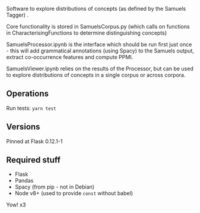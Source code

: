 Software to explore distributions of concepts (as defined by the Samuels Tagger) .

Core functionality is stored in SamuelsCorpus.py (which calls on functions in
CharacterisingFunctions to determine distinguishing concepts)

SamuelsProcessor.ipynb is the interface which should be run first just once -
this will add grammatical annotations (using Spacy) to the Samuels output,
extract co-occurrence features and compute PPMI.

SamuelsViewer.ipynb relies on the results of the Processor, but can be used to
explore distributions of concepts in a single corpus or across corpora.

## Operations

Run tests: `yarn test`

## Versions

Pinned at Flask 0.12.1-1

## Required stuff

* Flask
* Pandas
* Spacy (from pip - not in Debian)
* Node v8+ (used to provide `const` without babel)

Yow! x3
